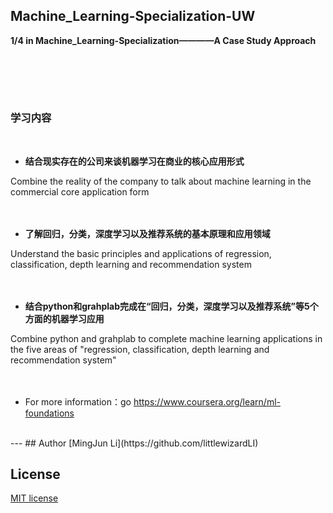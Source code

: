 ## Machine_Learning-Specialization-UW
**1/4 in Machine_Learning-Specialization————A Case Study Approach**

<br /> <br />
---
### 学习内容
 
* **结合现实存在的公司来谈机器学习在商业的核心应用形式**

Combine the reality of the company to talk about machine learning in the commercial core application form    
<br /> <br />

* **了解回归，分类，深度学习以及推荐系统的基本原理和应用领域**

Understand the basic principles and applications of regression, classification, depth learning and recommendation system      
 <br /> <br />

* **结合python和grahplab完成在“回归，分类，深度学习以及推荐系统”等5个方面的机器学习应用**

Combine python and grahplab to complete machine learning applications in the five areas of "regression, classification, depth learning and recommendation system"       
 <br /> <br />


* For more information：go https://www.coursera.org/learn/ml-foundations
 <br />
---
## Author
[MingJun Li](https://github.com/littlewizardLI)

## License
[MIT license](https://github.com/littlewizardLI/LICENSE)

